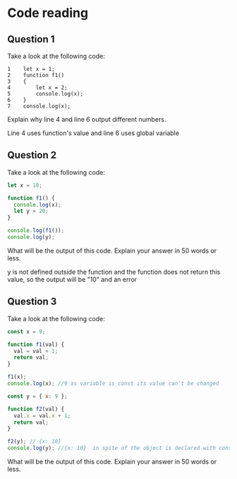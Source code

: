 # Code reading

## Question 1

Take a look at the following code:

```
1    let x = 1;
2    function f1()
3    {
4        let x = 2;
5        console.log(x);
6    }
7    console.log(x);
```

Explain why line 4 and line 6 output different numbers.

Line 4 uses function's value and line 6 uses global variable

## Question 2

Take a look at the following code:

```js
let x = 10;

function f1() {
  console.log(x);
  let y = 20;
}

console.log(f1());
console.log(y);
```

What will be the output of this code. Explain your answer in 50 words or less.

y is not defined outside the function and the function does not return this value, so the output will be "10" and an error

## Question 3

Take a look at the following code:

```js
const x = 9;

function f1(val) {
  val = val + 1;
  return val;
}

f1(x);
console.log(x); //9 as variable is const its value can't be changed

const y = { x: 9 };

function f2(val) {
  val.x = val.x + 1;
  return val;
}

f2(y); // {x: 10}
console.log(y); //{x: 10}  in spite of the object is declared with const, values of its properties can be changed
```

What will be the output of this code. Explain your answer in 50 words or less.
